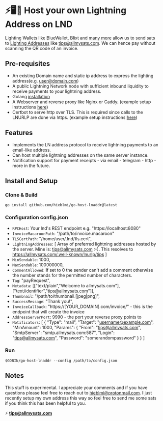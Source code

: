 # ⚡🖥️👾 Host your own Lightning Address on LND
Lighting Wallets like BlueWallet, Blixt and [many more](https://github.com/andrerfneves/lightning-address/blob/master/README.md#wallets-supported) allow us to send sats to [Lighting Addresses](https://lightningaddress.com) like tips@allmysats.com. We can hence pay without scanning the QR code of an invoice.

## Pre-requisites
- An existing Domain name and static ip address to express the lighting address(e.g. user@domain.com)
- A public Lightning Network node with sufficient inbound liquidity to receive payments to your lightning address.
- Golang [installation](https://golang.org/doc/install)
- A Webserver and reverse proxy like Nginx or Caddy. (example setup instructions [here](https://www.digitalocean.com/community/tutorials/how-to-deploy-a-go-web-application-using-nginx-on-ubuntu-18-04))
- Certbot to serve http over TLS. This is required since calls to the LNURLP are done via https. (example setup instructions [here](https://www.digitalocean.com/community/tutorials/how-to-secure-nginx-with-let-s-encrypt-on-ubuntu-18-04))

## Features
- Implements the LN address protocol to receive lightning payments to an email-like address.
- Can host multiple lightning addresses on the same server instance.
- Notification support for payment receipts
        - via email 
        - telegram
        - http 
        - more in the future.

## Install and Setup
### Clone & Build
```
go install github.com/hieblmi/go-host-lnaddr@latest
```
### Configuration config.json
- `RPCHost`: Your lnd's REST endpoint e.g. "https://localhost:8080"
- `InvoiceMacaroonPath`: "/path/to/invoice.macaroon"
- `TLSCertPath`: "/home/user/.lnd/tls.cert",
- `LightningAddresses`: [ Array of preferred lightning addresses hosted by the server. Mine is: tips@allmysats.com :-). This resolves to https://allmysats.com/.well-known/lnurlp/tips ]
- `MinSendable`: 1000,
- `MaxSendable`: 100000000,
- `CommentAllowed`: If set to 0 the sender can't add a comment otherwise the number stands for the permitted number of characters.
- `Tag`: "payRequest",
- `Metadata`: [["text/plain","Welcome to allmysats.com"],["text/identifier","tips@allmysats.com"]],
- `Thumbnail`: "/path/to/thumbnail.[jpeg|png]",
- `SuccessMessage`: "Thank you!",
- `InvoiceCallback`: "https://[YOUR_DOMAIN].com/invoice/" - this is the endpoint that will create the invoice
- `AddressServerPort`: 9990 - the port your reverse proxy points to
- `Notificators`: [
        {
            "Type": "mail",
            "Target": "username@example.com",
            "MinAmount": 1000,
            "Params": {
                "From": "tips@allmysats.com",
                "SmtpServer": "smtp.allmysats.com:587",
                "Login": "tips@allmysats.com",
                "Password": "somerandompassword"
            }
        }
    ]

### Run
```$GOBIN/go-host-lnaddr --config /path/to/config.json```

## Notes
This stuff is experimental. I appreciate your comments and if you have questions please feel free to reach out to hieblmi@protonmail.com.
I just recently setup my own address this way so feel free to send me some sats if you think this has been helpful to you.

⚡ **tips@allmysats.com**

